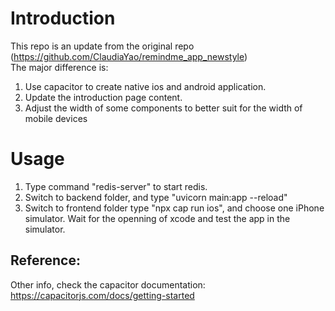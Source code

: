 <!--## Bug Tracking Spreadsheet

Please fill in any malfunctions you found. Describe the symptom and brief steps to reproduce.

https://docs.google.com/spreadsheets/d/1xOOllvncZH0vhdhhlKFBqEEBx9Zmt1bM1VK8_m45fak/edit?gid=0#gid=0

# RemindMe: An Intelligent Face Reminder for Dementia Patients

Pain Point: The people having dementia often could not recognize their family members, friends, etc.
Functionality:
Create an app(could be web/mobile). When the user takes a picture of a person, and clicks the button “Remind Me!”, the app could remind him/her the stored information of the person. (for example: your daughter. She is living with you and taking care of you. Her name is …)
When a user takes a picture of a person, and then clicks the button “Input info”, he/she could input the information related to the photo with text/audio. The text/audio will be recorded in the backend of the app. When later the user clicks “Remind Me!”, the person’s information will display.
Pros:
We could keep the front end very concise to improve usability.
Utilize chatGPT API or other image recognition models to identify the person’s face and retrieve the information to the front end.
Unique idea, without needing to use the current public data.
Cons:
More efforts on back end (user authentication, database, models, etc, API designs)
Need to enhance safety measures since user’s info is put on cloud.
The usability of the app depends on the pre-loaded image library and manually input info.
Tools:
Frontend: React, or flutter (for mobile app development)
Backend: flask with Fast API, user information (postgreSQL/Domeno?, and Amazon s3 for images), OpenAI API?
AWS: EC2, s3, PostgreSQL
Fit project requirement with AWS components (why do we need to use cloud to do this App)
Models: image recognition model, OpenAI API (images, summarize the information about, give prompt, optional) (Brina, JunZhou)
Front end: Jin Xiang,
backend : fast API Yao Qin -->

# Introduction

This repo is an update from the original repo (https://github.com/ClaudiaYao/remindme_app_newstyle)<br>
The major difference is:

1. Use capacitor to create native ios and android application.
2. Update the introduction page content.
3. Adjust the width of some components to better suit for the width of mobile devices

# Usage

1. Type command "redis-server" to start redis.
2. Switch to backend folder, and type "uvicorn main:app --reload"
3. Switch to frontend folder type "npx cap run ios", and choose one iPhone simulator. Wait for the openning of xcode and test the app in the simulator.

## Reference:

Other info, check the capacitor documentation:<br>
https://capacitorjs.com/docs/getting-started

